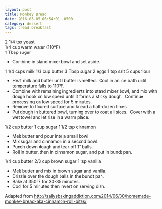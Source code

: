 ```yaml
---
layout: post
title: Monkey Bread
date: 2016-03-05 06:54:01 -0500
category: dessert
tags: bread breakfast
---
```

2 1/4 tsp yeast  
1/4 cup warm water (110°F)  
1 Tbsp sugar  
<ul>
	<li>Combine in stand mixer bowl and set aside.</li>
</ul>
1 1/4 cups milk  
1/3 cup butter  
3 Tbsp sugar  
2 eggs  
1 tsp salt  
5 cups flour  
<ul>
	<li>Heat milk and butter until butter is melted.  Cool in an ice bath until temperature falls to 110°F.</li>
	<li>Combine with remaining ingredients into stand mixer bowl, and mix with dough hook on low speed until it forms a sticky dough.  Continue processing on low speed for 5 minutes.</li>
	<li>Remove to floured surface and knead a half-dozen times</li>
	<li>Put dough in buttered bowl, turning over to coat all sides.  Cover with a wet towel and let rise in a warm place.</li>
</ul>
1/2 cup butter  
1 cup sugar  
1 1/2 tsp cinnamon  
<ul>
	<li>Melt butter and pour into a small bowl</li>
	<li>Mix sugar and cinnamon in a second bowl.</li>
	<li>Punch down dough and tear off 1" balls.</li>
	<li>Roll in butter, then in cinnamon sugar, and put in bundt pan.</li>
</ul>
1/4 cup butter  
2/3 cup brown sugar  
1 tsp vanilla  
<ul>
	<li>Melt butter and mix in brown sugar and vanilla.</li>
	<li>Drizzle over the dough balls in the bundt pan.</li>
	<li>Bake at 350°F for 30-35 minutes.</li>
	<li>Cool for 5 minutes then invert on serving dish.</li>
</ul>
Adapted from <a href="http://sallysbakingaddiction.com/2014/06/30/homemade-monkey-bread-aka-cinnamon-roll-bites/">http://sallysbakingaddiction.com/2014/06/30/homemade-monkey-bread-aka-cinnamon-roll-bites/</a>
